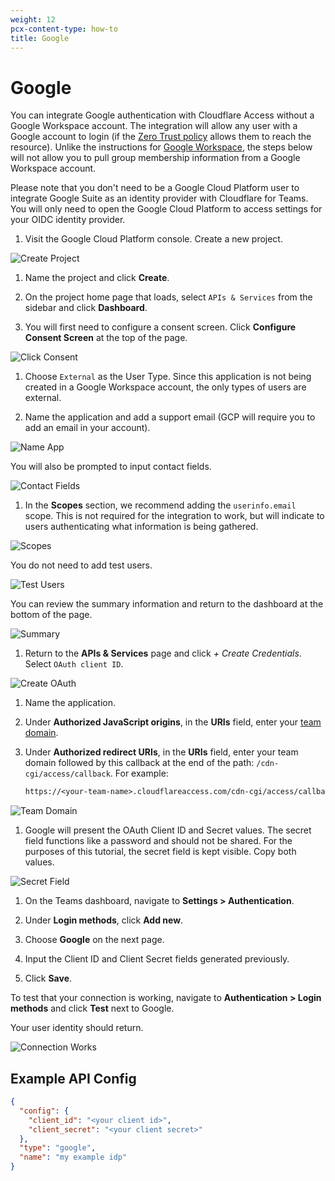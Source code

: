 ```yaml
---
weight: 12
pcx-content-type: how-to
title: Google
---
```


# Google

You can integrate Google authentication with Cloudflare Access without a Google Workspace account. The integration will allow any user with a Google account to login (if the [Zero Trust policy](/cloudflare-one/policies/zero-trust/) allows them to reach the resource). Unlike the instructions for [Google Workspace](/cloudflare-one/identity/idp-integration/gsuite/), the steps below will not allow you to pull group membership information from a Google Workspace account.

Please note that you don't need to be a Google Cloud Platform user to integrate Google Suite as an identity provider with Cloudflare for Teams. You will only need to open the Google Cloud Platform to access settings for your OIDC identity provider.

1.  Visit the Google Cloud Platform console. Create a new project.

![Create Project](../../static/documentation/identity/google/create-project.png)

1.  Name the project and click **Create**.

2.  On the project home page that loads, select `APIs & Services` from the sidebar and click **Dashboard**.

3.  You will first need to configure a consent screen. Click **Configure Consent Screen** at the top of the page.

![Click Consent](../../static/documentation/identity/google/click-configure-consent.png)

1.  Choose `External` as the User Type. Since this application is not being created in a Google Workspace account, the only types of users are external.

2.  Name the application and add a support email (GCP will require you to add an email in your account).

![Name App](../../static/documentation/identity/google/name-app.png)

You will also be prompted to input contact fields.

![Contact Fields](../../static/documentation/identity/google/contact-fields.png)

1.  In the **Scopes** section, we recommend adding the `userinfo.email` scope. This is not required for the integration to work, but will indicate to users authenticating what information is being gathered.

![Scopes](../../static/documentation/identity/google/scopes.png)

You do not need to add test users.

![Test Users](../../static/documentation/identity/google/test-users.png)

You can review the summary information and return to the dashboard at the bottom of the page.

![Summary](../../static/documentation/identity/google/consent-screen-summary.png)

1.  Return to the **APIs & Services** page and click _+ Create Credentials_. Select `OAuth client ID`.

![Create OAuth](../../static/documentation/identity/google/create-oauth.png)

1.  Name the application.

2.  Under **Authorized JavaScript origins**, in the **URIs** field, enter your [team domain](/cloudflare-one/glossary/#team-domain).

3.  Under **Authorized redirect URIs**, in the **URIs** field, enter your team domain followed by this callback at the end of the path: `/cdn-cgi/access/callback`. For example:

    ```txt
    https://<your-team-name>.cloudflareaccess.com/cdn-cgi/access/callback
    ```

![Team Domain](../../static/documentation/identity/google/auth-domain.png)

1.  Google will present the OAuth Client ID and Secret values. The secret field functions like a password and should not be shared. For the purposes of this tutorial, the secret field is kept visible. Copy both values.

![Secret Field](../../static/documentation/identity/google/oauth-created.png)

1.  On the Teams dashboard, navigate to **Settings > Authentication**.

2.  Under **Login methods**, click **Add new**.

3.  Choose **Google** on the next page.

4.  Input the Client ID and Client Secret fields generated previously.

5.  Click **Save**.

To test that your connection is working, navigate to **Authentication > Login methods** and click **Test** next to Google.

Your user identity should return.

![Connection Works](../../static/documentation/identity/google/connection-works.png)

## Example API Config

```json
{
  "config": {
    "client_id": "<your client id>",
    "client_secret": "<your client secret>"
  },
  "type": "google",
  "name": "my example idp"
}
```
